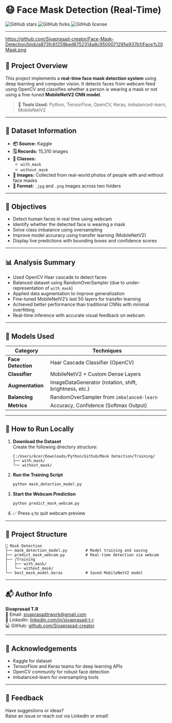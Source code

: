# 😷 Face Mask Detection (Real-Time)

![GitHub stars](https://img.shields.io/github/stars/Sivaprasad-creator/Face-Mask-Detection)
![GitHub forks](https://img.shields.io/github/forks/Sivaprasad-creator/Face-Mask-Detection)
![GitHub license](https://img.shields.io/github/license/Sivaprasad-creator/Face-Mask-Detection)

---

https://github.com/Sivaprasad-creator/Face-Mask-Detection/blob/a873fc61259bed6752314a8c9500071295e937b1/Face%20Mask.png

## 📌 Project Overview

This project implements a **real-time face mask detection system** using deep learning and computer vision. It detects faces from webcam feed using OpenCV and classifies whether a person is wearing a mask or not using a fine-tuned **MobileNetV2 CNN model**.

> 🔧 **Tools Used:** Python, TensorFlow, OpenCV, Keras, imbalanced-learn, MobileNetV2

---

## 📁 Dataset Information

- **📦 Source:** Kaggle  
- **🗓️ Records:** 15,310 images  
- **📂 Classes:**
  - `with_mask`
  - `without_mask`
- **📸 Images:** Collected from real-world photos of people with and without face masks  
- **🧾 Format:** `.jpg` and `.png` images across two folders

---

## 🎯 Objectives

- Detect human faces in real time using webcam  
- Identify whether the detected face is wearing a mask  
- Solve class imbalance using oversampling  
- Improve model accuracy using transfer learning (MobileNetV2)  
- Display live predictions with bounding boxes and confidence scores

---

## 📊 Analysis Summary

- Used OpenCV Haar cascade to detect faces  
- Balanced dataset using RandomOverSampler (due to under-representation of `with_mask`)  
- Applied data augmentation to improve generalization  
- Fine-tuned MobileNetV2’s last 50 layers for transfer learning  
- Achieved better performance than traditional CNNs with minimal overfitting  
- Real-time inference with accurate visual feedback on webcam

---

## 🧠 Models Used

| Category           | Techniques                                             |
|--------------------|--------------------------------------------------------|
| **Face Detection** | Haar Cascade Classifier (OpenCV)                       |
| **Classifier**     | MobileNetV2 + Custom Dense Layers                      |
| **Augmentation**   | ImageDataGenerator (rotation, shift, brightness, etc.) |
| **Balancing**      | RandomOverSampler from `imbalanced-learn`             |
| **Metrics**        | Accuracy, Confidence (Softmax Output)                 |

---

## 🚀 How to Run Locally

1. **Download the Dataset**  
   Create the following directory structure:

   ```
   C:/Users/Acer/Downloads/Python/Github/Mask Detection/Training/
   ├── with_mask/
   └── without_mask/
   ```

2. **Run the Training Script**
   ```bash
   python mask_detection_model.py
   ```

3. **Start the Webcam Prediction**
   ```bash
   python predict_mask_webcam.py
   ```

4. ✅ Press `q` to quit webcam preview

---

## 📂 Project Structure

```
📁 Mask Detection
├── mask_detection_model.py        # Model training and saving
├── predict_mask_webcam.py         # Real-time detection via webcam
├── /Training
│   ├── with_mask/
│   └── without_mask/
└── best_mask_model.keras          # Saved MobileNetV2 model
```

---

## 📬 Author Info

**Sivaprasad T.R**  
📧 Email: [sivaprasadtrwork@gmail.com](mailto:sivaprasadtrwork@gmail.com)  
🔗 LinkedIn: [linkedin.com/in/sivaprasad-t-r](https://www.linkedin.com/in/sivaprasad-t-r)  
💻 GitHub: [github.com/Sivaprasad-creator](https://github.com/Sivaprasad-creator)

---

## 📜 Acknowledgements

- Kaggle for dataset  
- TensorFlow and Keras teams for deep learning APIs  
- OpenCV community for robust face detection  
- imbalanced-learn for oversampling tools

---

## 💬 Feedback

Have suggestions or ideas?  
Raise an issue or reach out via LinkedIn or email!
